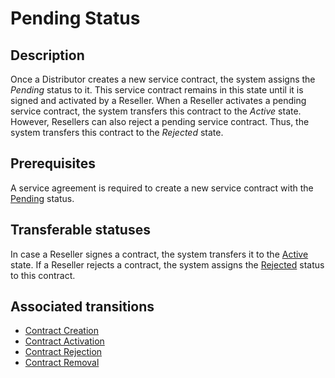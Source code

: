 # Pending Status 
## Description
Once a Distributor creates a new service contract, the system assigns the *Pending* status to it. This service contract remains in this state until it is signed and activated by a Reseller.
When a Reseller activates a pending service contract, the system transfers this contract to the *Active* state.
However, Resellers can also reject a pending service contract. Thus, the system transfers this contract to the *Rejected* state.
## Prerequisites
A service agreement is required to create a new service contract with the [Pending](s-a-pending.html) status.
## Transferable statuses
In case a Reseller signes a contract, the system transfers it to the [Active](s-b-active.html) state.
If a Reseller rejects a contract, the system assigns the [Rejected](s-c-rejected.html) status to this contract.
## Associated transitions
* [Contract Creation](t-1-new-pending.html)
* [Contract Activation](t-2-pend-active.html)
* [Contract Rejection](t-3-pend-rejected.html)
* [Contract Removal](t-4-pend-deleted.html)

